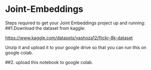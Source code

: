 # Joint-Embeddings

Steps required to get your Joint Embeddings project up and running:
##1.Download the dataset from kaggle:

https://www.kaggle.com/datasets/yashoza12/flickr-8k-dataset

Unzip it and upload it to your google drive so that you can run this on google colab.

##2. upload this notebook to google colab.
